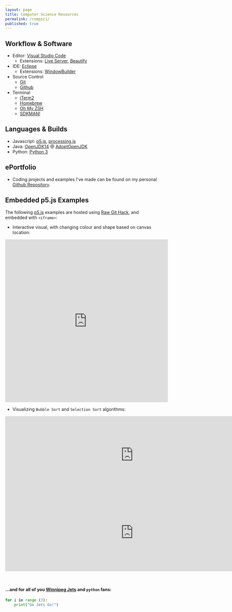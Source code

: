 ```yaml
---
layout: page
title: Computer Science Resources
permalink: /compsci/
published: true
---
```


## Workflow & Software
- Editor: [Visual Studio Code](https://code.visualstudio.com/)
    - Extensions: [Live Server](https://marketplace.visualstudio.com/items?itemName=ritwickdey.LiveServer), [Beautify](https://marketplace.visualstudio.com/items?itemName=HookyQR.beautify)
- IDE: [Eclipse](https://www.eclipse.org/downloads/)
    - Extensions: [WindowBuilder](https://www.eclipse.org/windowbuilder/)
- Source Control
    - [Git](https://git-scm.com/)
    - [Github](https://github.com/)
- Terminal
    - [iTerm2](https://www.iterm2.com/)
    - [Homebrew](https://brew.sh/)
    - [Oh My ZSH](https://ohmyz.sh/)
    - [SDKMAN!](https://sdkman.io/)


## Languages & Builds
- Javascript: [p5.js](https://p5js.org/), [processing.js](http://processingjs.org/)
- Java: [OpenJDK14](https://openjdk.java.net/) @ [AdoptOpenJDK](https://adoptopenjdk.net/)
- Python: [Python 3](https://www.python.org/downloads/)


## ePortfolio
- Coding projects and examples I've made can be found on my personal [Github Repository](https://github.com/mvpoirier/).


## Embedded p5.js Examples
The following [p5.js](https://p5js.org/) examples are hosted using [Raw Git Hack](https://raw.githack.com/), and embedded with `<iframe>`:

- Interactive visual, with changing colour and shape based on canvas location:
<!-- Added extra 25px to width and height to prevent iframe scrolling -->
<iframe 
width="525" height="525"
frameborder="0" 
src="https://raw.githack.com/mvpoirier/Javascript/master/squareCircle/index.html">
</iframe>

- Visualizing `Bubble Sort` and `Selection Sort` algorithms:
<iframe 
width="825" height="250"
frameborder="0" 
src="https://raw.githack.com/mvpoirier/Javascript/master/sortingVisualization/bubbleSort.html">
</iframe>

<iframe 
width="825" height="250"
frameborder="0" 
src="https://raw.githack.com/mvpoirier/Javascript/master/sortingVisualization/selectionSort.html">
</iframe>

<!--Add spacing-->
&nbsp;
&nbsp;
#### ...and for all of you [Winnipeg Jets](https://www.nhl.com/jets) and `python` fans:
```python
for i in range (3):
    print("Go Jets Go!")
```
